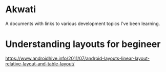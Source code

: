 # Akwati
A documents with links to various development topics I've been learning.


# Understanding layouts for begineer
https://www.androidhive.info/2011/07/android-layouts-linear-layout-relative-layout-and-table-layout/
